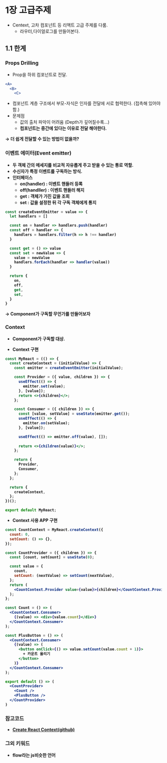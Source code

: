# 1장 고급주제

- Centext, 고차 컴포넌트 등 리액트 고급 주제를 다룸.
    - 라우터,다이얼로그를 만들어본다.

## 1.1 한계

### Props Drilling

- Prop을 하위 컴포넌트로 전달.

```jsx
<A>
  <B>
    <C>
```

- 컴포넌트 계층 구조에서 부모-자식은 인자를 전달에 서로 협력한다. (접촉해 있어야함.)
- 문제점
    - 값의 출처 파악이 어려움 (Depth가 깊어질수록…)
    - <B> 컴포넌트는 중간에 있다는 이유로 전달 해야한다.

**→ 더 쉽게 전달할 수 있는 방법이 없을까?**

### 이벤트 에미터(Event emitter)

- 두 객체 간의 메세지를 비교적 자유롭게 주고 받을 수 있는 통로 역할.
- 수신자가 특정 이벤트를 구독하는 방식.
- 인터페이스
    - on(handler) : 이벤트 핸들러 등록
    - off(handller) : 이벤트 핸들러 해지
    - get : 객체가 가진 값을 조회
    - set : 값을 설정한 뒤 각 구독 객체에게 통지

```jsx
const createEventEmitter = value => {
  let handlers = []

  const on = handler => handlers.push(handler)
  const off = handler => {
    handlers = handlers.filter(h => h !== handler)
  }

  const get = () => value
  const set = newValue => {
    value = newValue
    handlers.forEach(handler => handler(value))
  }

  return {
    on,
    off,
    get,
    set,
  }
}
```

→ Component가 구독할 무언가를 만들어보자

### Context

- Component가 구독할 대상.

- Context 구현
```jsx
const MyReact = (() => {
  const createContext = (initialValue) => {
    const emitter = createEventEmitter(initialValue);

    const Provider = ({ value, children }) => {
      useEffect(() => {
        emitter.set(value);
      }, [value]);
      return <>{children}</>;
    };

    const Consumer = ({ children }) => {
      const [value, setValue] = useState(emitter.get());
      useEffect(() => {
        emitter.on(setValue);
      }, [value]);

      useEffect(() => emitter.off(value), []);
      
      return <>{children(value)}</>;
    };

    return {
      Provider,
      Consumer,
    };
  };

  return {
    createContext,
  };
})();

export default MyReact;
```

- Context 사용 APP 구현

```jsx
const CountContext = MyReact.createContext({
  count: 0,
  setCount: () => {},
});

const CountProvider = ({ children }) => {
  const [count, setCount] = useState(0);

  const value = {
    count,
    setCount: (nextValue) => setCount(nextValue),
  };
  return (
    <CountContext.Provider value={value}>{children}</CountContext.Provider>
  );
};

const Count = () => (
  <CountContext.Consumer>
    {(value) => <div>{value.count}</div>}
  </CountContext.Consumer>
);

const PlusButton = () => (
  <CountContext.Consumer>
    {(value) => (
      <button onClick={() => value.setCount(value.count + 1)}>
        + 카운트 올리기
      </button>
    )}
  </CountContext.Consumer>
);

export default () => (
  <CountProvider>
    <Count />
    <PlusButton />
  </CountProvider>
)
```

### 참고코드

- [Create React Context(github)](https://github.com/jamiebuilds/create-react-context/blob/master/src/implementation.js)


### 그외 키워드

- flow라는 js비슷한 언어